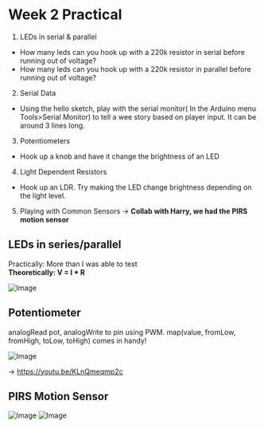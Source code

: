 # Week 2 Practical

1. LEDs in serial & parallel
- How many leds can you hook up with a 220k resistor in serial before running out of voltage?
- How many leds can you hook up with a 220k resistor in parallel before running out of voltage?
2. Serial Data
- Using the hello sketch, play with the serial monitor( In the Arduino menu Tools>Serial Monitor) to tell a wee story based on player input. It can be around 3 lines long.
3. Potentiometers
- Hook up a knob and have it change the brightness of an LED
4. Light Dependent Resistors
- Hook up an LDR. Try making the LED change brightness depending on the light level.
5. Playing with Common Sensors
→ __Collab with Harry, we had the PIRS motion sensor__

## LEDs in series/parallel 

Practically: More than I was able to test<br />
__Theoretically: V = I * R__

![Image](https://github.com/moritzsalla/cci-physcomp-homework/blob/master/week-2/serial-led.jpg)

## Potentiometer

analogRead pot, analogWrite to pin using PWM. map(value, fromLow, fromHigh, toLow, toHigh) comes in handy!

![Image](https://github.com/moritzsalla/cci-physcomp-homework/blob/master/week-2/potentiometer.jpg)

→ https://youtu.be/KLnQmeqmp2c

## PIRS Motion Sensor

![Image](https://github.com/moritzsalla/cci-physcomp-homework/blob/master/week-2/motion-sensor-1.jpg)
![Image](https://github.com/moritzsalla/cci-physcomp-homework/blob/master/week-2/motion-sensor-2.jpg)
